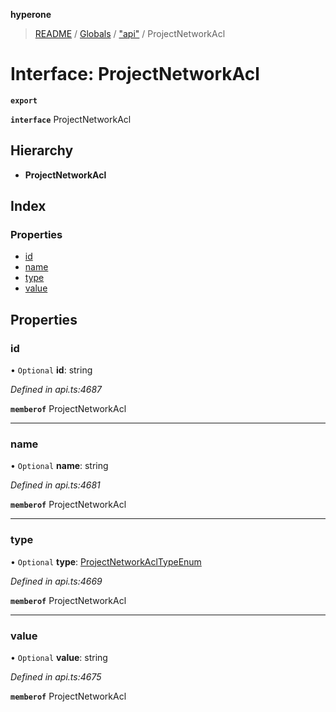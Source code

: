 **hyperone**

> [README](../README.md) / [Globals](../globals.md) / ["api"](../modules/_api_.md) / ProjectNetworkAcl

# Interface: ProjectNetworkAcl

**`export`** 

**`interface`** ProjectNetworkAcl

## Hierarchy

* **ProjectNetworkAcl**

## Index

### Properties

* [id](_api_.projectnetworkacl.md#id)
* [name](_api_.projectnetworkacl.md#name)
* [type](_api_.projectnetworkacl.md#type)
* [value](_api_.projectnetworkacl.md#value)

## Properties

### id

• `Optional` **id**: string

*Defined in api.ts:4687*

**`memberof`** ProjectNetworkAcl

___

### name

• `Optional` **name**: string

*Defined in api.ts:4681*

**`memberof`** ProjectNetworkAcl

___

### type

• `Optional` **type**: [ProjectNetworkAclTypeEnum](../enums/_api_.projectnetworkacltypeenum.md)

*Defined in api.ts:4669*

**`memberof`** ProjectNetworkAcl

___

### value

• `Optional` **value**: string

*Defined in api.ts:4675*

**`memberof`** ProjectNetworkAcl
